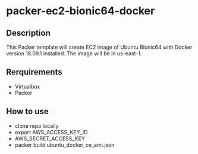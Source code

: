 # packer-ec2-bionic64-docker

## Description
This Packer template will create EC2 image of Ubuntu Bionic64 with Docker version 18.09.1 installed. The image will be in us-east-1.

## Rerquirements 
- Virtualbox
- Packer

## How to use
- clone repo locally
- export AWS_ACCESS_KEY_ID
- AWS_SECRET_ACCESS_KEY
- packer build ubuntu_docker_ce_ami.json
